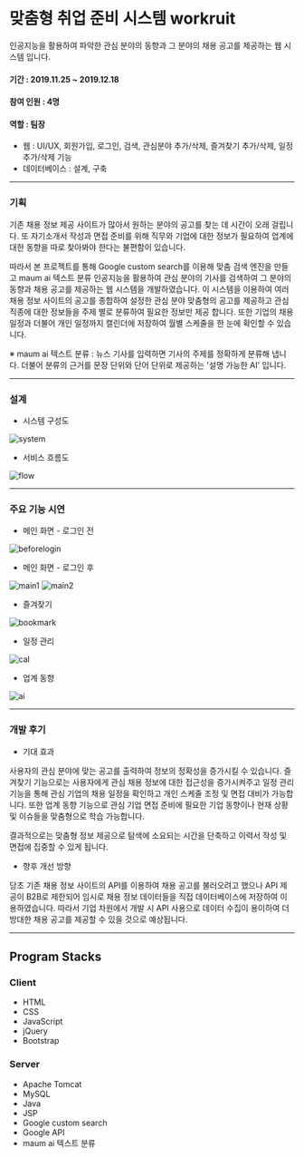 # 맞춤형 취업 준비 시스템 workruit

인공지능을 활용하여 파악한 관심 분야의 동향과 그 분야의 채용 공고를 제공하는 웹 시스템 입니다.

#### 기간 : 2019.11.25 ~ 2019.12.18
#### 참여 인원 : 4명
#### 역할 : 팀장
* 웹 : UI/UX, 회원가입, 로그인, 검색, 관심분야 추가/삭제, 즐겨찾기 추가/삭제, 일정 추가/삭제 기능
* 데이터베이스 : 설계, 구축

---

### 기획

기존 채용 정보 제공 사이트가 많아서 원하는 분야의 공고를 찾는 데 시간이 오래 걸립니다. 또 자기소개서 작성과 면접 준비를 위해 직무와 기업에 대한 정보가 필요하여 업계에 대한 동향을 따로 찾아봐야 한다는 불편함이 있습니다.

따라서 본 프로젝트를 통해  Google custom search를 이용해 맞춤 검색 엔진을 만들고 maum ai 텍스트 분류 인공지능을 활용하여 관심 분야의 기사를 검색하여 그 분야의 동향과 채용 공고를 제공하는 웹 시스템을 개발하였습니다. 이 시스템을 이용하여 여러 채용 정보 사이트의 공고를 종합하여 설정한 관심 분야 맞춤형의 공고를 제공하고 관심 직종에 대한 정보들을 주제 별로 분류하여 필요한 정보만 제공 합니다. 또한 기업의 채용 일정과 더불어 개인 일정까지 캘린더에 저장하여 월별 스케줄을 한 눈에 확인할 수 있습니다.

※ maum ai 텍스트 분류 : 뉴스 기사를 입력하면 기사의 주제를 정확하게 분류해 냅니다. 더불어 분류의 근거를 문장 단위와 단어 단위로 제공하는 '설명 가능한 AI' 입니다.


---

### 설계

* 시스템 구성도

![system](https://user-images.githubusercontent.com/62014520/102006272-206cf400-3d63-11eb-8b73-52ceead2dd37.png)

* 서비스 흐름도

![flow](https://user-images.githubusercontent.com/62014520/102006465-a2a9e800-3d64-11eb-9716-1115afd1e482.png)


---

### 주요 기능 시연

* 메인 화면 - 로그인 전

![beforelogin](https://user-images.githubusercontent.com/62014520/102006381-113a7600-3d64-11eb-8811-9a72a074bc80.png)

* 메인 화면 - 로그인 후

![main1](https://user-images.githubusercontent.com/62014520/102006613-a8ec9400-3d65-11eb-9a26-a8b813970bd4.png)
![main2](https://user-images.githubusercontent.com/62014520/102006614-aab65780-3d65-11eb-8686-34a01ec65d33.png)

* 즐겨찾기

![bookmark](https://user-images.githubusercontent.com/62014520/102006475-b35a5e00-3d64-11eb-9175-527366382a36.png)

* 일정 관리

![cal](https://user-images.githubusercontent.com/62014520/102006476-b35a5e00-3d64-11eb-97fc-2f16feadacad.png)

* 업계 동향

![ai](https://user-images.githubusercontent.com/62014520/102006477-b3f2f480-3d64-11eb-9a6d-a9fa6635132e.png)


---

### 개발 후기

* 기대 효과

사용자의 관심 분야에 맞는 공고를 출력하여 정보의 정확성을 증가시킬 수 있습니다. 즐겨찾기 기능으로는 사용자에게 관심 채용 정보에 대한 접근성을 증가시켜주고 일정 관리 기능을 통해 관심 기업의 채용 일정을 확인하고 개인 스케줄 조정 및 면접 대비가 가능합니다. 또한 업계 동향 기능으로 관심 기업 면접 준비에 필요한 기업 동향이나 현재 상황 및 이슈들을 맞춤형으로 학습 가능합니다.

결과적으로는 맞춤형 정보 제공으로 탐색에 소요되는 시간을 단축하고 이력서 작성 및 면접에 집중할 수 있게 됩니다.

* 향후 개선 방향

당초 기존 채용 정보 사이트의 API를 이용하여 채용 공고를 불러오려고 했으나 API 제공이 B2B로 제한되어 임시로 채용 정보 데이터들을 직접 데이터베이스에 저장하여 이용하였습니다. 따라서 기업 차원에서 개발 시 API 사용으로 데이터 수집이 용이하여 더 방대한 채용 공고를 제공할 수 있을 것으로 예상됩니다.

---

## Program Stacks
### Client
* HTML
* CSS
* JavaScript
* jQuery
* Bootstrap

### Server
* Apache Tomcat
* MySQL
* Java
* JSP
* Google custom search
* Google API
* maum ai 텍스트 분류
